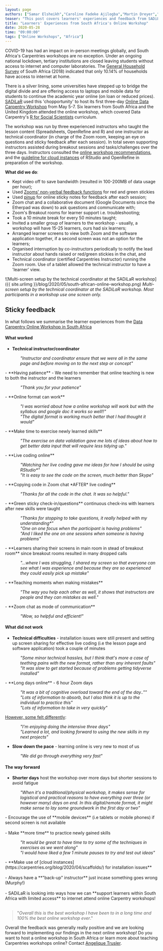 ```yaml
---
layout: page
authors: ["Samar Elsheikh","Caroline Fadeke Ajilogba","Martin Dreyer","Angelique Trusler"]
teaser: "This post covers learners' experiences and feedback from SADiLaR's first three-day online Data Carpentry workshop in early May"
title: "Learners' Experiences from South Africa's Online Workshop"
date: 2020-05-28
time: "09:00:00"
tags: ["Online Workshops", "Africa"]
---
```


COVID-19 has had an impact on in-person meetings globally, and South Africa's Carpentries workshops are no exception. Under an ongoing national lockdown, tertiary institutions are closed leaving students without access to internet and computer laboratories. The [General Household Survey](http://www.statssa.gov.za/publications/P0318/P03182018.pdf) of South Africa (2018) indicated that only 10.14% of households have access to internet at home.

There is a silver lining, some universities have stepped up to bridge the digital divide and are offering access to laptops and mobile data for students to continue the academic year online (on loan or reduced prices). [SADiLaR](https://www.sadilar.org/index.php/en/) used this 'chopportunity' to host its first three-day [Online Data Carpentry Workshop](https://sadilar.github.io/2020-05-05-SA-ONLINE/) from May 5-7. Six learners from South Africa and the United Kingdom attended the online workshop, which covered Data Carpentry's [R for Social Scientists](https://datacarpentry.org/r-socialsci/) curriculum.

The workshop was run by three experienced instructors who taught the lesson content (Spreadsheets, OpenRefine and R) and one instructor as technical coordinator (in charge of the Zoom room, keeping an eye on questions and sticky feedback after each session).
In total seven supporting instructors assisted during breakout sessions and tasks/challenges over the three days. Instructors consulted the [online workshop recommendations](https://carpentries.org/online-workshop-recommendations/),
and the [guideline for cloud instances](https://carpentries.org/blog/2020/04/scaffolds/) of RStudio and OpenRefine in preparation of the workshop.

**What did we do**:

- Kept video off to save bandwidth (resulted in 100-200MB of data usage per hour);
- Used [Zooms' non-verbal feedback functions](https://support.zoom.us/hc/en-us/articles/115001286183-Nonverbal-Feedback-During-Meetings) for red and green stickies
- Used [pinup](https://pinup.com/) for online sticky notes for feedback after each session;
- Zoom chat and a collaborative document (Google Documents since the Etherpad was down) to ask questions and communicate with;
- Zoom's Breakout rooms for learner support i.e. troubleshooting;
- Took a 10 minute break for every 50 minutes taught;
- Invited a smaller group of learners to the workshop - usually, a workshop will have 15-25 learners, ours had six learners;
- Arranged learner screens to view both Zoom and the software application together, if a second screen was not an option for the learners;
- Organised interruption by co-instructors periodically to notify the lead instructor about hands raised or red/green stickies in the chat, and
- Technical coordinator (certified Carpentries Instructor) running the Zoom room. Use of a tablet allowed the technical instructor to have a 'learner' view.

![Multi-screen setup by the technical coordinator at the SADiLaR workshop]({{ site.urlimg }}/blog/2020/05/south-african-online-workshop.png)
_Multi-screen setup by the technical coordinator at the SADiLaR workshop. Most participants in a workshop use one screen only._

## Sticky feedback

In what follows we summarise the learner experiences from the [Data Carpentry Online Workshop in South Africa](https://sadilar.github.io/2020-05-05-SA-ONLINE/)

#### What worked

- **Technical instructor/coordinator**<br>
 <p style="padding-left: 50px"><i>"Instructor and coordinator ensure that we were all in the same page and before moving on to the next step or concept"</i></p>
- **Having patience** - We need to remember that online teaching is new to both the instructor and the learners <br>
<p style="padding-left: 50px"><i>"Thank you for your patience"</i></p>
- **Online format can work**<br>
<p style="padding-left: 50px"><i>"I was worried about how a online workshop will work but with the syllabus and google doc it works so well!!" <br> "The digital format is working much better that I had thought it would"</i></p>
- **Make time to exercise newly learned skills**<br>
<p style="padding-left: 50px"><i>"The exercise on data validation gave me lots of ideas about how to get better data input that will require less tidying up."</i></p>
- **Live coding online**<br>
<p style="padding-left: 50px"><i>"Watching her live coding gave me ideas for how I should be using RStudio*"<br> "It is easy to see the code on the screen, much better than Skype" </i></p>
- **Copying code in Zoom chat *AFTER* live coding**<br>
<p style="padding-left: 50px"><i>"Thanks for all the code in the chat. It was so helpful."</i></p>
- **Green sticky check-in/questions** continuous check-ins with learners after new skills were taught<br>
<p style="padding-left: 50px"><i>"Thanks for stopping to take questions, it really helped with my understanding*"<br> "One on one focus when the participant is having problems" <br> "And I liked the one on one sessions when someone is having problems"</i></p>
- **Learners sharing their screens in main room in stead of breakout room** since breakout rooms resulted in many dropped calls<br>
<p style="padding-left: 50px"><i>"...where I was struggling, I shared my screen so that everyone can see what I was experience and because they are so experienced they could easily pick up mistake"</i></p>
- **Teaching moments when making mistakes**<br>
<p style="padding-left: 50px"><i>"The way you help each other as well, it shows that instructors are people and they can mistakes as well."</i></p>
- **Zoom chat as mode of communication**<br>
<p style="padding-left: 50px"><i>"Wow, so helpful and efficient!"</i></p>



#### What did not work

- **Technical difficulties** - installation issues were still present and setting up screen sharing for effective live coding (i.e the lesson page and software application) took a couple of minutes <br>
<p style="padding-left: 50px"><i>"Some minor technical hassles, but I think that's more a case of teething pains with the new format, rather than any inherent faults"<br>
"It was slow to get started because of problems getting tidyverse installed"</i></p>
- **Long days online** - 6 hour Zoom days<br>
<p style="padding-left: 50px"><i>"It was a bit of cognitive overload toward the end of the day..""<br>
"Lots of information to absorb, but I also think it is up to the individual to practice this"<br> "Lots of information to take in very quickly"</i></p>

<u>However, some felt differently</u>:

<p style="padding-left: 50px"><i>"I'm enjoying doing the intensive three days" <br> "Learned a lot, and looking forward to using the new skills in my next projects"</i></p>

- **Slow down the pace** - learning online is very new to most of us <br>
<p style="padding-left: 50px"><i>"We did go through everything very fast"</i></p>



#### The way forward

- **Shorter days** host the workshop over more days but shorter sessions to avoid fatigue<br>
<p style="padding-left: 50px"><i>"When it's a traditional/physical workshop, it makes sense for logistical and practical reasons to have everything over three (or however many) days on end. In this digital/remote format, it might make sense to lay some groundwork in the first day or two"</i></p>
- Encourage the use of **mobile devices**  (i.e tablets or mobile phones) if second screen is not available <br><br>
- Make **more time** to practice newly gained skills<br>
<p style="padding-left: 50px"><i>"It would be great to have time to try some of the techniques in exercises as we went along" <br> "I would have liked a few 1 minute pauses to try and test out ideas"</i></p>
- **Make use of [cloud instances](https://carpentries.org/blog/2020/04/scaffolds/) for installation issues**<br><br>
- Always have a **"back-up" instructor** just incase something goes wrong (Murphy!)<br><br>
- SADiLaR is looking into ways how we can **support learners within South Africa with limited access** to internet attend online Carpentry workshops!<br><br>


>"*Overall this is the best workshop I have been to in a long time and 100% the best online workshop ever*."


Overall the feedback was generally really positive and we are looking forward to implementing our findings in the next online workshop! Do you want to host a online workshop in South Africa or learn more about teaching Carpentries workshops online? Contact [Angelique Trusler](mailto:admin-afr@carpentries.org).
